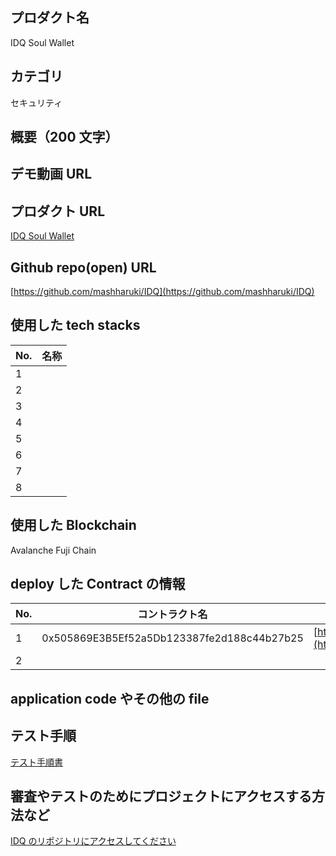 ## プロダクト名

IDQ Soul Wallet

## カテゴリ

セキュリティ

## 概要（200 文字）

## デモ動画 URL

## プロダクト URL

[IDQ Soul Wallet](https://idq.vercel.app/)

## Github repo(open) URL

[https://github.com/mashharuki/IDQ](https://github.com/mashharuki/IDQ)

## 使用した tech stacks

| No. | 名称 |
| --- | ---- |
| 1   |      |
| 2   |      |
| 3   |      |
| 4   |      |
| 5   |      |
| 6   |      |
| 7   |      |
| 8   |      |

## 使用した Blockchain

Avalanche Fuji Chain

## deploy した Contract の情報

| No. | コントラクト名                             | Explorer の URL                                                                                                                                                              |
| --- | ------------------------------------------ | ---------------------------------------------------------------------------------------------------------------------------------------------------------------------------- |
| 1   | 0x505869E3B5Ef52a5Db123387fe2d188c44b27b25 | [https://testnet.snowtrace.io/address/0x505869E3B5Ef52a5Db123387fe2d188c44b27b25#code](https://testnet.snowtrace.io/address/0x505869E3B5Ef52a5Db123387fe2d188c44b27b25#code) |
| 2   |                                            |                                                                                                                                                                              |

## application code やその他の file

## テスト手順

[テスト手順書](https://github.com/mashharuki/IDQ/README2.md)

## 審査やテストのためにプロジェクトにアクセスする方法など

[IDQ のリポジトリにアクセスしてください](https://github.com/mashharuki/IDQ)
